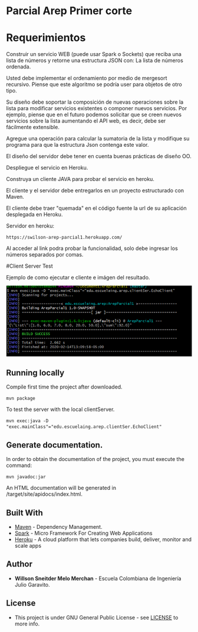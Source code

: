 # Parcial Arep Primer corte

# Requerimientos
Construir un servicio WEB (puede usar Spark o Sockets) que reciba una lista de números y retorne una estructura JSON con: La lista de números ordenada.

Usted debe implementar el ordenamiento por medio de mergesort recursivo. Piense que este algoritmo se podría user para objetos de otro tipo.

Su diseño debe soportar la composición de nuevas operaciones sobre la lista para modificar servicios existentes o componer nuevos servicios. Por ejemplo, piense que en el futuro podemos solicitar que se creen nuevos servicios sobre la lista aumentando el API web, es decir,  debe ser fácilmente extensible.

Agregue una operación para calcular la sumatoria de la lista y modifique su programa para que la estructura Json contenga este valor.

El diseño del servidor debe tener en cuenta buenas prácticas de diseño OO.

Despliegue el servicio en Heroku.

Construya un cliente JAVA para probar el servicio en heroku.

El cliente y el servidor debe entregarlos en un proyecto estructurado con Maven.

El cliente debe traer "quemada" en el código fuente la url de su aplicación desplegada en Heroku.

Servidor en heroku:

    https://swilson-arep-parcial1.herokuapp.com/

Al acceder al link podra probar la funcionalidad, solo debe ingresar los números separados por comas.


#Client Server Test

Ejemplo de como ejecutar e cliente e  imágen del resultado.

![UrlPost](https://github.com/swilsonmelo/ArepParcial1/blob/master/img/test.PNG)

## Running locally

Compile first time the project after downloaded.

    mvn package

To test the server with the local clientServer.

    mvn exec:java -D "exec.mainClass"="edu.escuelaing.arep.clientSer.EchoClient"

## Generate documentation.

In order to obtain the documentation of the project, you must execute the command:

    mvn javadoc:jar

An HTML documentation will be generated in /target/site/apidocs/index.html.

## Built With

* [Maven](https://maven.apache.org/) - Dependency Management.
* [Spark](http://sparkjava.com/) - Micro Framework For Creating Web Applications
* [Heroku](https://www.heroku.com/) - A cloud platform that lets companies build, deliver, monitor and scale apps

## Author

* **Willson Sneitder Melo Merchan** - Escuela Colombiana de Ingeniería Julio Garavito.

## License

* This project is under GNU General Public License - see [LICENSE](https://github.com/swilsonmelo/ArepParcial1/blob/master/LICENSE) to more info.

